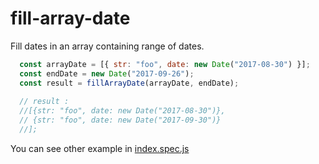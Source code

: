 # fill-array-date

Fill dates in an array containing range of dates.


```javascript
  const arrayDate = [{ str: "foo", date: new Date("2017-08-30") }];
  const endDate = new Date("2017-09-26");
  const result = fillArrayDate(arrayDate, endDate);
  
  // result :
  //[{str: "foo", date: new Date("2017-08-30")},
  // {str: "foo", date: new Date("2017-09-30")}
  //];
```

You can see other example in [index.spec.js](fill-array-date/index.spec.js)
